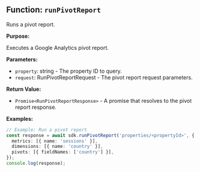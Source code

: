 ## Function: `runPivotReport`

Runs a pivot report.

**Purpose:**

Executes a Google Analytics pivot report.

**Parameters:**

- `property`: string - The property ID to query.
- `request`: RunPivotReportRequest - The pivot report request parameters.

**Return Value:**

- `Promise<RunPivotReportResponse>` - A promise that resolves to the pivot report response.

**Examples:**

```typescript
// Example: Run a pivot report
const response = await sdk.runPivotReport('properties/<propertyId>', {
  metrics: [{ name: 'sessions' }],
  dimensions: [{ name: 'country' }],
  pivots: [{ fieldNames: ['country'] }],
});
console.log(response);
```
